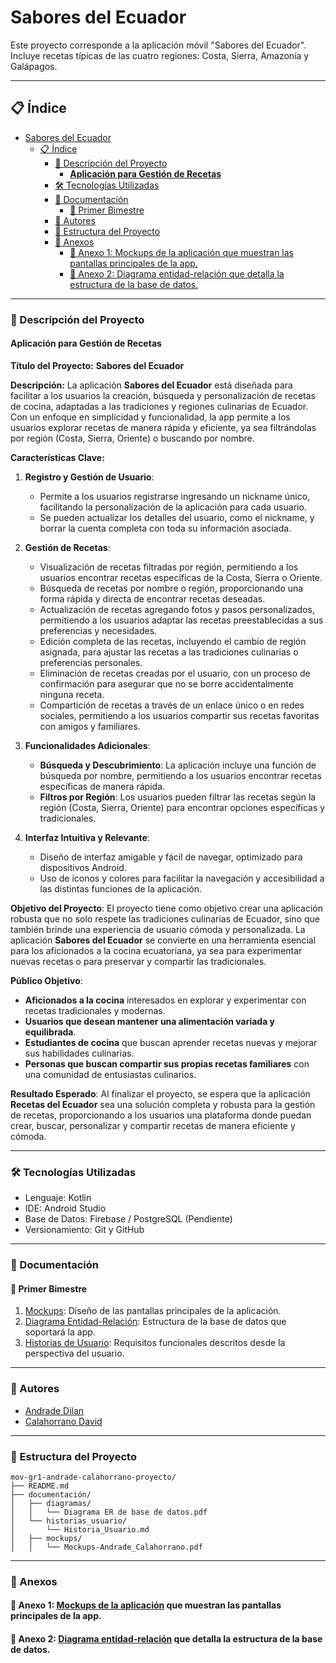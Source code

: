 # Sabores del Ecuador
Este proyecto corresponde a la aplicación móvil "Sabores del Ecuador". Incluye recetas típicas de las cuatro regiones: Costa, Sierra, Amazonía y Galápagos.

---

## 📋 Índice
- [Sabores del Ecuador](#sabores-del-ecuador)
  - [📋 Índice](#-índice)
    - [📖 Descripción del Proyecto](#-descripción-del-proyecto)
      - [**Aplicación para Gestión de Recetas**](#aplicación-para-gestión-de-recetas)
    - [🛠️ Tecnologías Utilizadas](#️-tecnologías-utilizadas)
    - [📄 Documentación](#-documentación)
      - [📑 Primer Bimestre](#-primer-bimestre)
    - [👥 Autores](#-autores)
    - [📂 Estructura del Proyecto](#-estructura-del-proyecto)
    - [📎 Anexos](#-anexos)
      - [📌 Anexo 1: Mockups de la aplicación que muestran las pantallas principales de la app.](#-anexo-1-mockups-de-la-aplicación-que-muestran-las-pantallas-principales-de-la-app)
      - [📌 Anexo 2: Diagrama entidad-relación que detalla la estructura de la base de datos.](#-anexo-2-diagrama-entidad-relación-que-detalla-la-estructura-de-la-base-de-datos)
---

### 📖 Descripción del Proyecto

#### **Aplicación para Gestión de Recetas**

**Título del Proyecto:** **Sabores del Ecuador**

**Descripción:**
La aplicación **Sabores del Ecuador** está diseñada para facilitar a los usuarios la creación, búsqueda y personalización de recetas de cocina, adaptadas a las tradiciones y regiones culinarias de Ecuador. Con un enfoque en simplicidad y funcionalidad, la app permite a los usuarios explorar recetas de manera rápida y eficiente, ya sea filtrándolas por región (Costa, Sierra, Oriente) o buscando por nombre.

**Características Clave:**
1. **Registro y Gestión de Usuario**:
   - Permite a los usuarios registrarse ingresando un nickname único, facilitando la personalización de la aplicación para cada usuario.
   - Se pueden actualizar los detalles del usuario, como el nickname, y borrar la cuenta completa con toda su información asociada.
   
2. **Gestión de Recetas**:
   - Visualización de recetas filtradas por región, permitiendo a los usuarios encontrar recetas específicas de la Costa, Sierra o Oriente.
   - Búsqueda de recetas por nombre o región, proporcionando una forma rápida y directa de encontrar recetas deseadas.
   - Actualización de recetas agregando fotos y pasos personalizados, permitiendo a los usuarios adaptar las recetas preestablecidas a sus preferencias y necesidades.
   - Edición completa de las recetas, incluyendo el cambio de región asignada, para ajustar las recetas a las tradiciones culinarias o preferencias personales.
   - Eliminación de recetas creadas por el usuario, con un proceso de confirmación para asegurar que no se borre accidentalmente ninguna receta.
   - Compartición de recetas a través de un enlace único o en redes sociales, permitiendo a los usuarios compartir sus recetas favoritas con amigos y familiares.

3. **Funcionalidades Adicionales**:
   - **Búsqueda y Descubrimiento**: La aplicación incluye una función de búsqueda por nombre, permitiendo a los usuarios encontrar recetas específicas de manera rápida.
   - **Filtros por Región**: Los usuarios pueden filtrar las recetas según la región (Costa, Sierra, Oriente) para encontrar opciones específicas y tradicionales.
   
4. **Interfaz Intuitiva y Relevante**:
   - Diseño de interfaz amigable y fácil de navegar, optimizado para dispositivos Android.
   - Uso de iconos y colores para facilitar la navegación y accesibilidad a las distintas funciones de la aplicación.

**Objetivo del Proyecto**:
El proyecto tiene como objetivo crear una aplicación robusta que no solo respete las tradiciones culinarias de Ecuador, sino que también brinde una experiencia de usuario cómoda y personalizada. La aplicación **Sabores del Ecuador** se convierte en una herramienta esencial para los aficionados a la cocina ecuatoriana, ya sea para experimentar nuevas recetas o para preservar y compartir las tradicionales.

**Público Objetivo**:
- **Aficionados a la cocina** interesados en explorar y experimentar con recetas tradicionales y modernas.
- **Usuarios que desean mantener una alimentación variada y equilibrada**.
- **Estudiantes de cocina** que buscan aprender recetas nuevas y mejorar sus habilidades culinarias.
- **Personas que buscan compartir sus propias recetas familiares** con una comunidad de entusiastas culinarios.

**Resultado Esperado**:
Al finalizar el proyecto, se espera que la aplicación **Recetas del Ecuador** sea una solución completa y robusta para la gestión de recetas, proporcionando a los usuarios una plataforma donde puedan crear, buscar, personalizar y compartir recetas de manera eficiente y cómoda.


---

### 🛠️ Tecnologías Utilizadas
- Lenguaje: Kotlin
- IDE: Android Studio
- Base de Datos: Firebase / PostgreSQL (Pendiente)
- Versionamiento: Git y GitHub

---

### 📄 Documentación
#### 📑 Primer Bimestre
1. [Mockups](documentacion/mockups/Mockups-Andrade_Calahorrano.pdf): Diseño de las pantallas principales de la aplicación.
2. [Diagrama Entidad-Relación](documentacion/diagramas/Diagrama%20ER%20de%20base%20de%20datos.pdf): Estructura de la base de datos que soportará la app.
3. [Historias de Usuario](documentacion/historias_usuarios/Historia_Usuario.md): Requisitos funcionales descritos desde la perspectiva del usuario.

<!-- #### 🚀 Segundo Bimestre -->

---

### 👥 Autores
- [Andrade Dilan](https://github.com/DilanAndrade007)
- [Calahorrano David](https://github.com/DevTDavicho)

---

### 📂 Estructura del Proyecto

```plaintext
mov-gr1-andrade-calahorrano-proyecto/
├── README.md
├── documentación/
│   ├── diagramas/
│   │   └── Diagrama ER de base de datos.pdf
│   └── historias_usuario/
│       └── Historia_Usuario.md
│   ├── mockups/
│   │   └── Mockups-Andrade_Calahorrano.pdf
```

---

### 📎 Anexos
#### 📌 Anexo 1: [Mockups de la aplicación](https://www.figma.com/proto/E8mU8C5zzF4MmL4pPSbcib/Mockups-Andrade_Calahorrano?node-id=62-2&node-type=canvas&t=0BizFTZlPV9zfQfI-1&scaling=scale-down&content-scaling=fixed&page-id=0%3A1&starting-point-node-id=10%3A5) que muestran las pantallas principales de la app.
#### 📌 Anexo 2: [Diagrama entidad-relación](https://lucid.app/lucidchart/fc3c0583-50c2-4a49-aeee-1467742b36a6/edit?viewport_loc=-501%2C-450%2C5120%2C2388%2C0_0&invitationId=inv_3b65949a-7f4e-4060-8cfb-0beafcd4c02d) que detalla la estructura de la base de datos.